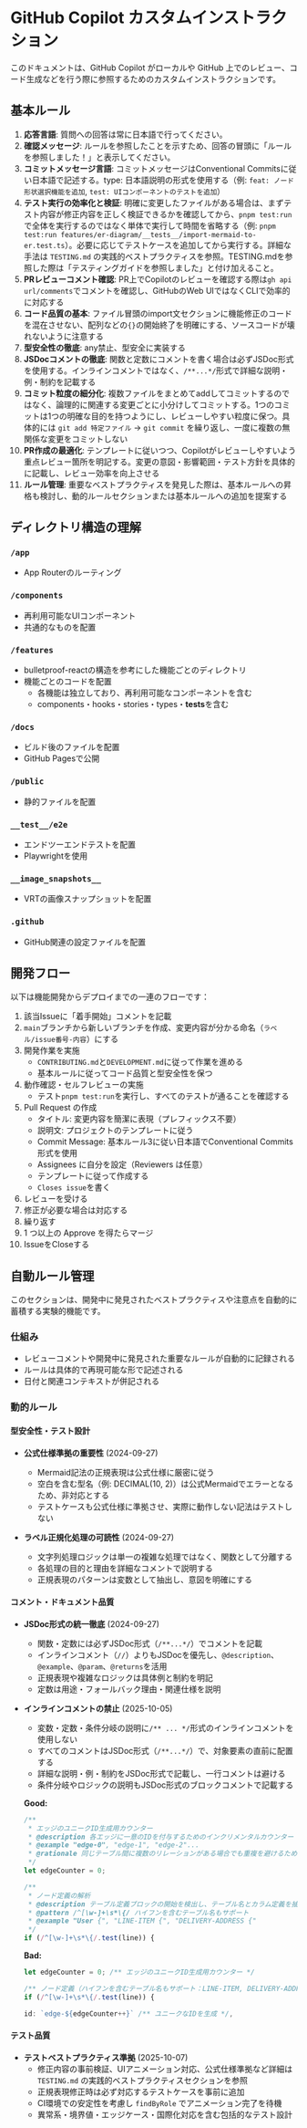 # GitHub Copilot カスタムインストラクション

このドキュメントは、GitHub Copilot がローカルや GitHub 上でのレビュー、コード生成などを行う際に参照するためのカスタムインストラクションです。

## 基本ルール

1. **応答言語**: 質問への回答は常に日本語で行ってください。
2. **確認メッセージ**: ルールを参照したことを示すため、回答の冒頭に「ルールを参照しました！」と表示してください。
3. **コミットメッセージ言語**: コミットメッセージはConventional Commitsに従い日本語で記述する。type: 日本語説明の形式を使用する（例: `feat: ノード形状選択機能を追加`, `test: UIコンポーネントのテストを追加`）
4. **テスト実行の効率化と検証**: 明確に変更したファイルがある場合は、まずテスト内容が修正内容を正しく検証できるかを確認してから、`pnpm test:run`で全体を実行するのではなく単体で実行して時間を省略する（例: `pnpm test:run features/er-diagram/__tests__/import-mermaid-to-er.test.ts`）。必要に応じてテストケースを追加してから実行する。詳細な手法は `TESTING.md` の実践的ベストプラクティスを参照。TESTING.mdを参照した際は「テスティングガイドを参照しました」と付け加えること。
5. **PRレビューコメント確認**: PR上でCopilotのレビューを確認する際は`gh api url/comments`でコメントを確認し、GitHubのWeb UIではなくCLIで効率的に対応する
6. **コード品質の基本**: ファイル冒頭のimport文セクションに機能修正のコードを混在させない、配列などの`{}`の開始終了を明確にする、ソースコードが壊れないように注意する
7. **型安全性の徹底**: any禁止、型安全に実装する
8. **JSDocコメントの徹底**: 関数と定数にコメントを書く場合は必ずJSDoc形式を使用する。インラインコメントではなく、`/**...*/`形式で詳細な説明・例・制約を記載する
9. **コミット粒度の細分化**: 複数ファイルをまとめてaddしてコミットするのではなく、論理的に関連する変更ごとに小分けしてコミットする。1つのコミットは1つの明確な目的を持つようにし、レビューしやすい粒度に保つ。具体的には `git add 特定ファイル` → `git commit` を繰り返し、一度に複数の無関係な変更をコミットしない
10. **PR作成の最適化**: テンプレートに従いつつ、Copilotがレビューしやすいよう重点レビュー箇所を明記する。変更の意図・影響範囲・テスト方針を具体的に記載し、レビュー効率を向上させる
11. **ルール管理**: 重要なベストプラクティスを発見した際は、基本ルールへの昇格も検討し、動的ルールセクションまたは基本ルールへの追加を提案する

## ディレクトリ構造の理解

### `/app`

- App Routerのルーティング

### `/components`

- 再利用可能なUIコンポーネント
- 共通的なものを配置

### `/features`

- bulletproof-reactの構造を参考にした機能ごとのディレクトリ
- 機能ごとのコードを配置
  - 各機能は独立しており、再利用可能なコンポーネントを含む
  - components・hooks・stories・types・**tests**を含む

### `/docs`

- ビルド後のファイルを配置
- GitHub Pagesで公開

### `/public`

- 静的ファイルを配置

### `__test__/e2e`

- エンドツーエンドテストを配置
- Playwrightを使用

### `__image_snapshots__`

- VRTの画像スナップショットを配置

### `.github`

- GitHub関連の設定ファイルを配置

## 開発フロー

以下は機能開発からデプロイまでの一連のフローです：

1. 該当Issueに「着手開始」コメントを記載
2. `main`ブランチから新しいブランチを作成、変更内容が分かる命名（`ラベル/issue番号-内容`）にする
3. 開発作業を実施
   - `CONTRIBUTING.md`と`DEVELOPMENT.md`に従って作業を進める
   - 基本ルールに従ってコード品質と型安全性を保つ
4. 動作確認・セルフレビューの実施
   - テスト`pnpm test:run`を実行し、すべてのテストが通ることを確認する
5. Pull Request の作成
   - タイトル: 変更内容を簡潔に表現（プレフィックス不要）
   - 説明文: プロジェクトのテンプレートに従う
   - Commit Message: 基本ルール3に従い日本語でConventional Commits形式を使用
   - Assignees に自分を設定（Reviewers は任意）
   - テンプレートに従って作成する
   - `Closes issue`を書く
6. レビューを受ける
7. 修正が必要な場合は対応する
8. 繰り返す
9. 1 つ以上の Approve を得たらマージ
10. IssueをCloseする

## 自動ルール管理

このセクションは、開発中に発見されたベストプラクティスや注意点を自動的に蓄積する実験的機能です。

### 仕組み

- レビューコメントや開発中に発見された重要なルールが自動的に記録される
- ルールは具体的で再現可能な形で記述される
- 日付と関連コンテキストが併記される

### 動的ルール

<!-- AUTO_RULES_START: このコメント間のルールは自動管理されます -->

#### 型安全性・テスト設計

- **公式仕様準拠の重要性** (2024-09-27)
  - Mermaid記法の正規表現は公式仕様に厳密に従う
  - 空白を含む型名（例: DECIMAL(10, 2)）は公式Mermaidでエラーとなるため、非対応とする
  - テストケースも公式仕様に準拠させ、実際に動作しない記法はテストしない

- **ラベル正規化処理の可読性** (2024-09-27)
  - 文字列処理ロジックは単一の複雑な処理ではなく、関数として分離する
  - 各処理の目的と理由を詳細なコメントで説明する
  - 正規表現のパターンは変数として抽出し、意図を明確にする

#### コメント・ドキュメント品質

- **JSDoc形式の統一徹底** (2024-09-27)
  - 関数・定数には必ずJSDoc形式（`/**...*/`）でコメントを記載
  - インラインコメント（`//`）よりもJSDocを優先し、`@description`、`@example`、`@param`、`@returns`を活用
  - 正規表現や複雑なロジックは具体例と制約を明記
  - 定数は用途・フォールバック理由・関連仕様を説明

- **インラインコメントの禁止** (2025-10-05)
  - 変数・定数・条件分岐の説明に`/** ... */`形式のインラインコメントを使用しない
  - すべてのコメントはJSDoc形式（`/**...*/`）で、対象要素の直前に配置する
  - 詳細な説明・例・制約をJSDoc形式で記載し、一行コメントは避ける
  - 条件分岐やロジックの説明もJSDoc形式のブロックコメントで記載する

  **Good:**

  ```typescript
  /**
   * エッジのユニークID生成用カウンター
   * @description 各エッジに一意のIDを付与するためのインクリメンタルカウンター
   * @example "edge-0", "edge-1", "edge-2"...
   * @rationale 同じテーブル間に複数のリレーションがある場合でも重複を避けるため
   */
  let edgeCounter = 0;

  /**
   * ノード定義の解析
   * @description テーブル定義ブロックの開始を検出し、テーブル名とカラム定義を抽出
   * @pattern /^[\w-]+\s*\{/ ハイフンを含むテーブル名もサポート
   * @example "User {", "LINE-ITEM {", "DELIVERY-ADDRESS {"
   */
  if (/^[\w-]+\s*\{/.test(line)) {
  ```

  **Bad:**

  ```typescript
  let edgeCounter = 0; /** エッジのユニークID生成用カウンター */

  /** ノード定義（ハイフンを含むテーブル名もサポート：LINE-ITEM, DELIVERY-ADDRESS等） */
  if (/^[\w-]+\s*\{/.test(line)) {

  id: `edge-${edgeCounter++}` /** ユニークなIDを生成 */,
  ```

#### テスト品質

- **テストベストプラクティス準拠** (2025-10-07)
  - 修正内容の事前検証、UIアニメーション対応、公式仕様準拠など詳細は `TESTING.md` の実践的ベストプラクティスセクションを参照
  - 正規表現修正時は必ず対応するテストケースを事前に追加
  - CI環境での安定性を考慮し `findByRole` でアニメーション完了を待機
  - 異常系・境界値・エッジケース・国際化対応を含む包括的なテスト設計

<!-- AUTO_RULES_END -->
